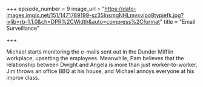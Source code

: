 +++
episode_number = 9
image_url = "https://dato-images.imgix.net/151/1471789199-sz35InsmgNHLmvxvipo8typjefk.jpg?ixlib=rb-1.1.0&ch=DPR%2CWidth&auto=compress%2Cformat"
title = "Email Surveillance"

+++

Michael starts monitoring the e-mails sent out in the Dunder Mifflin workplace, upsetting the employees. Meanwhile, Pam believes that the relationship between Dwight and Angela is more than just worker-to-worker, Jim throws an office BBQ at his house, and Michael annoys everyone at his improv class.